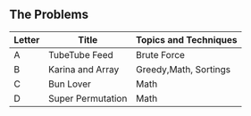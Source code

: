 ## The Problems

|  Letter | Title                     | Topics and Techniques                          |
|---------|---------------------------|-----------------------------|
|  A | TubeTube Feed            | Brute Force                       |
|  B | Karina and Array             |Greedy,Math, Sortings                        |
|  C | Bun Lover       | Math                        |
|  D | Super Permutation       | Math                    |
